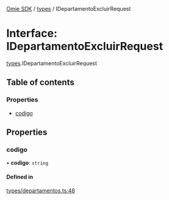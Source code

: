 [Omie SDK](../README.md) / [types](../modules/types.md) / IDepartamentoExcluirRequest

# Interface: IDepartamentoExcluirRequest

[types](../modules/types.md).IDepartamentoExcluirRequest

## Table of contents

### Properties

- [codigo](types.IDepartamentoExcluirRequest.md#codigo)

## Properties

### codigo

• **codigo**: `string`

#### Defined in

[types/departamentos.ts:48](https://github.com/lucas-bogos/omie-sdk/blob/f0ca102/src/types/departamentos.ts#L48)
